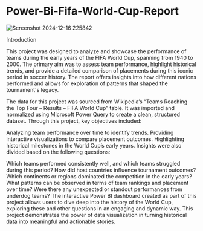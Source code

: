 # Power-Bi-Fifa-World-Cup-Report
![Screenshot 2024-12-16 225842](https://github.com/user-attachments/assets/180e4100-2209-4a74-af7f-fb8505598843)

Introduction

This project was designed to analyze and showcase the performance of teams during the early years of the FIFA World Cup, spanning from 1940 to 2000. The primary aim was to assess team performance, highlight historical trends, and provide a detailed comparison of placements during this iconic period in soccer history. The report offers insights into how different nations performed and allows for exploration of patterns that shaped the tournament's legacy.

The data for this project was sourced from Wikipedia’s “Teams Reaching the Top Four – Results – FIFA World Cup” table. It was imported and normalized using Microsoft Power Query to create a clean, structured dataset. Through this project, key objectives included:

Analyzing team performance over time to identify trends.
Providing interactive visualizations to compare placement outcomes.
Highlighting historical milestones in the World Cup’s early years.
Insights were also divided based on the following questions:

Which teams performed consistently well, and which teams struggled during this period?
How did host countries influence tournament outcomes?
Which continents or regions dominated the competition in the early years?
What patterns can be observed in terms of team rankings and placement over time?
Were there any unexpected or standout performances from underdog teams?
The interactive Power BI dashboard created as part of this project allows users to dive deep into the history of the World Cup, exploring these and other questions in an engaging and dynamic way. This project demonstrates the power of data visualization in turning historical data into meaningful and actionable stories.
